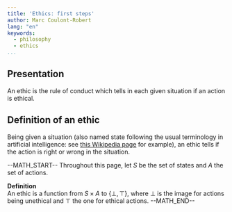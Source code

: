 ```yaml
---
title: 'Ethics: first steps'
author: Marc Coulont-Robert
lang: "en"
keywords:
  - philosophy
  - ethics
...
```



## Presentation

An ethic is the rule of conduct which tells in each given situation if an action is ethical.


## Definition of an ethic

Being given a situation (also named state following the usual terminology in artificial intelligence: see [this Wikipedia page](https://en.wikipedia.org/wiki/Intelligent_agent#Objective_function) for example), an ethic tells if the action is right or wrong in the situation.

--MATH_START--
Throughout this page, let $S$ be the set of states and $A$ the set of actions.

$\mathbf{Definition}$\
An ethic is a function from $S × A$ to $\{⊥ ,⊤\}$, where $⊥$ is the image for actions being unethical and $⊤$ the one for ethical actions.
--MATH_END--

[//]: # (2-9)
